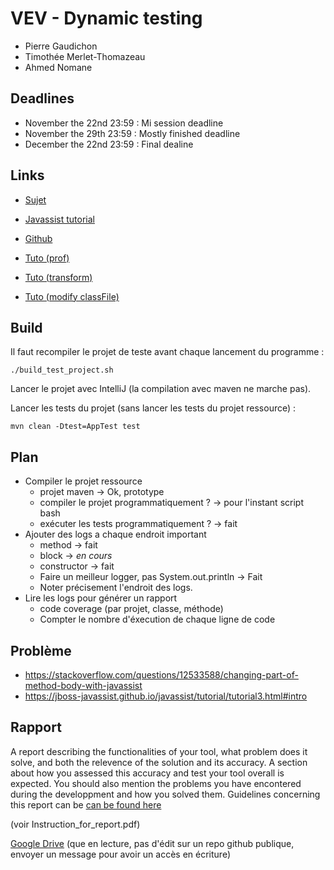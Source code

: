 

VEV - Dynamic testing
=====================

- Pierre Gaudichon
- Timothée Merlet-Thomazeau
- Ahmed Nomane


## Deadlines

- November the 22nd 23:59 : Mi session deadline
- November the 29th 23:59 : Mostly finished deadline
- December the 22nd 23:59 : Final dealine


## Links

- [Sujet](https://github.com/Software-Testing/Project-2017-2018)
- [Javassist tutorial](http://jboss-javassist.github.io/javassist/tutorial/tutorial.html)
- [Github](https://github.com/PierreGaudichon/vev-dynamic-testing)

- [Tuto (prof)](http://www.tomsquest.com/blog/2014/01/intro-java-agent-and-bytecode-manipulation/)
- [Tuto (transform)](http://blog.xebia.fr/2008/05/02/java-agent-instrumentez-vos-classes/)
- [Tuto (modify classFile)](https://jboss-javassist.github.io/javassist/tutorial/tutorial3.html#intro)


## Build

Il faut recompiler le projet de teste avant chaque lancement du programme :

    ./build_test_project.sh

Lancer le projet avec IntelliJ (la compilation avec maven ne marche pas).
    
Lancer les tests du projet (sans lancer les tests du projet ressource) :

    mvn clean -Dtest=AppTest test


## Plan

- Compiler le projet ressource
  + projet maven -> Ok, prototype
  + compiler le projet programmatiquement ? -> pour l'instant script bash
  + exécuter les tests programmatiquement ? -> fait
- Ajouter des logs a chaque endroit important
  + method -> fait
  + block -> *en cours*
  + constructor -> fait
  + Faire un meilleur logger, pas System.out.println -> Fait
  + Noter précisement l'endroit des logs.
- Lire les logs pour générer un rapport
  + code coverage (par projet, classe, méthode)
  + Compter le nombre d'éxecution de chaque ligne de code


## Problème

- https://stackoverflow.com/questions/12533588/changing-part-of-method-body-with-javassist
- https://jboss-javassist.github.io/javassist/tutorial/tutorial3.html#intro


## Rapport

A report describing the functionalities of your tool, what problem does it solve, and both the relevence of the solution and its accuracy. A section about how you assessed this accuracy and test your tool overall is expected. You should also mention the problems you have encontered during the developpment and how you solved them. Guidelines concerning this report can be [can be found here](http://people.rennes.inria.fr/Benoit.Baudry/wp-content/uploads/2013/09/Instructions_for_report.pdf)

(voir Instruction_for_report.pdf)

[Google Drive](https://docs.google.com/document/d/1Eq1y1_AFh_T2HYzo27jMtxkTGtQECQDQ8dcQJHb8dvY/edit?usp=sharing)
(que en lecture, pas d'édit sur un repo github publique, envoyer un message pour avoir un accès en écriture)

